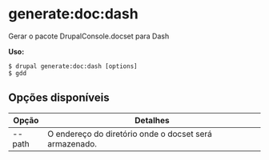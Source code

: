 # generate:doc:dash
Gerar o pacote DrupalConsole.docset para Dash

**Uso:**
```
$ drupal generate:doc:dash [options]
$ gdd  
```

## Opções disponíveis
Opção | Detalhes
-------|-------------
--path | O endereço do diretório onde o docset será armazenado.

